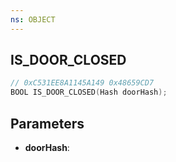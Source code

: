 ```yaml
---
ns: OBJECT
---
```

## IS_DOOR_CLOSED

```c
// 0xC531EE8A1145A149 0x48659CD7
BOOL IS_DOOR_CLOSED(Hash doorHash);
```

## Parameters
* **doorHash**:
